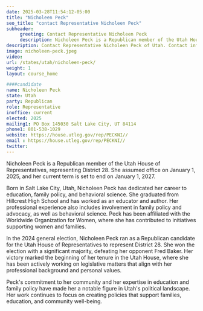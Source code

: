 ```yaml
---
date: 2025-03-28T11:54:12-05:00
title: "Nicholeen Peck"
seo_title: "contact Representative Nicholeen Peck"
subheader:
     greeting: Contact Representative Nicholeen Peck
     description: Nicholeen Peck is a Republican member of the Utah House of Representatives, representing District 28. She assumed office on January 1, 2025, and her current term is set to end on January 1, 2027.
description: Contact Representative Nicholeen Peck of Utah. Contact information for Nicholeen Peck includes email address, phone number, and mailing address.
image: nicholeen-peck.jpeg
video:
url: /states/utah/nicholeen-peck/
weight: 1
layout: course_home

####candidate
name: Nicholeen Peck
state: Utah
party: Republican
role: Representative
inoffice: current
elected: 2025
mailing1: PO Box 145030 Salt Lake City, UT 84114
phone1: 801-538-1029
website: https://house.utleg.gov/rep/PECKNI//
email : https://house.utleg.gov/rep/PECKNI//
twitter: 
---
```

Nicholeen Peck is a Republican member of the Utah House of Representatives, representing District 28. She assumed office on January 1, 2025, and her current term is set to end on January 1, 2027.

Born in Salt Lake City, Utah, Nicholeen Peck has dedicated her career to education, family policy, and behavioral science. She graduated from Hillcrest High School and has worked as an educator and author. Her professional experience also includes involvement in family policy and advocacy, as well as behavioral science. Peck has been affiliated with the Worldwide Organization for Women, where she has contributed to initiatives supporting women and families.

In the 2024 general election, Nicholeen Peck ran as a Republican candidate for the Utah House of Representatives to represent District 28. She won the election with a significant majority, defeating her opponent Fred Baker. Her victory marked the beginning of her tenure in the Utah House, where she has been actively working on legislative matters that align with her professional background and personal values.

Peck's commitment to her community and her expertise in education and family policy have made her a notable figure in Utah's political landscape. Her work continues to focus on creating policies that support families, education, and community well-being.
